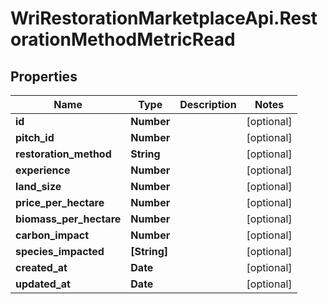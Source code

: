 # WriRestorationMarketplaceApi.RestorationMethodMetricRead

## Properties
Name | Type | Description | Notes
------------ | ------------- | ------------- | -------------
**id** | **Number** |  | [optional] 
**pitch_id** | **Number** |  | [optional] 
**restoration_method** | **String** |  | [optional] 
**experience** | **Number** |  | [optional] 
**land_size** | **Number** |  | [optional] 
**price_per_hectare** | **Number** |  | [optional] 
**biomass_per_hectare** | **Number** |  | [optional] 
**carbon_impact** | **Number** |  | [optional] 
**species_impacted** | **[String]** |  | [optional] 
**created_at** | **Date** |  | [optional] 
**updated_at** | **Date** |  | [optional] 


